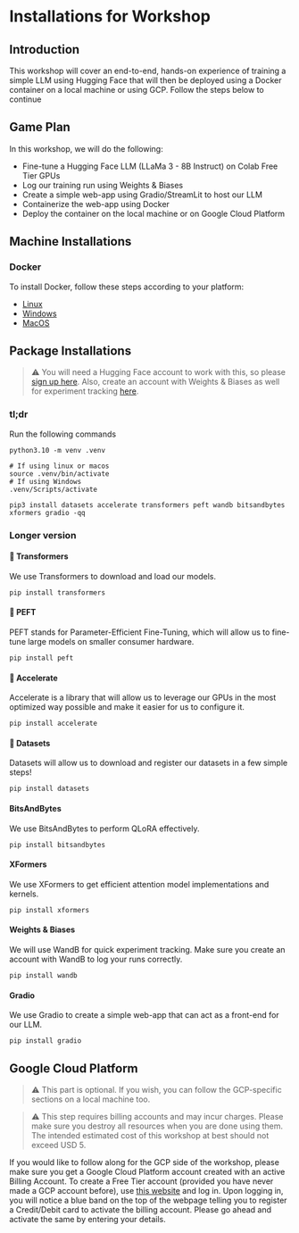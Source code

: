# Installations for Workshop

## Introduction
This workshop will cover an end-to-end, hands-on experience of training a simple LLM using Hugging Face that will then be deployed using a Docker container on a local machine or using GCP. Follow the steps below to continue

## Game Plan
In this workshop, we will do the following:
- Fine-tune a Hugging Face LLM (LLaMa 3 - 8B Instruct) on Colab Free Tier GPUs
- Log our training run using Weights & Biases
- Create a simple web-app using Gradio/StreamLit to host our LLM
- Containerize the web-app using Docker
- Deploy the container on the local machine or on Google Cloud Platform

## Machine Installations

### Docker
To install Docker, follow these steps according to your platform:
- [Linux](https://docs.docker.com/desktop/install/linux-install/)
- [Windows](https://docs.docker.com/desktop/install/windows-install/)
- [MacOS](https://docs.docker.com/desktop/install/mac-install/)

## Package Installations

> :warning: You will need a Hugging Face account to work with this, so please [sign up here](https://huggingface.co/). Also, create an account with Weights & Biases as well for experiment tracking [here](https://wandb.ai).

### tl;dr
Run the following commands
```
python3.10 -m venv .venv

# If using linux or macos
source .venv/bin/activate
# If using Windows
.venv/Scripts/activate

pip3 install datasets accelerate transformers peft wandb bitsandbytes xformers gradio -qq
```

### Longer version

#### 🤗 Transformers
We use Transformers to download and load our models.
```
pip install transformers
```
#### 🤗 PEFT
PEFT stands for Parameter-Efficient Fine-Tuning, which will allow us to fine-tune large models on smaller consumer hardware.
```
pip install peft
```
#### 🤗 Accelerate
Accelerate is a library that will allow us to leverage our GPUs in the most optimized way possible and make it easier for us to configure it.
```
pip install accelerate
```
#### 🤗 Datasets
Datasets will allow us to download and register our datasets in a few simple steps!
```
pip install datasets
```
#### BitsAndBytes
We use BitsAndBytes to perform QLoRA effectively.
```
pip install bitsandbytes
```
#### XFormers
We use XFormers to get efficient attention model implementations and kernels.
```
pip install xformers
```
#### Weights & Biases
We will use WandB for quick experiment tracking. Make sure you create an account with WandB to log your runs correctly.
```
pip install wandb
```
#### Gradio
We use Gradio to create a simple web-app that can act as a front-end for our LLM.
```
pip install gradio
```

## Google Cloud Platform

>:warning: This part is optional. If you wish, you can follow the GCP-specific sections on a local machine too.

> :warning: This step requires billing accounts and may incur charges. Please make sure you destroy all resources when you are done using them. The intended estimated cost of this workshop at best should not exceed USD 5.

If you would like to follow along for the GCP side of the workshop, please make sure you get a Google Cloud Platform account created with an active Billing Account.
To create a Free Tier account (provided you have never made a GCP account before), use [this website](https://cloud.google.com/free) and log in.
Upon logging in, you will notice a blue band on the top of the webpage telling you to register a Credit/Debit card to activate the billing account. Please go ahead and activate the same by entering your details.
